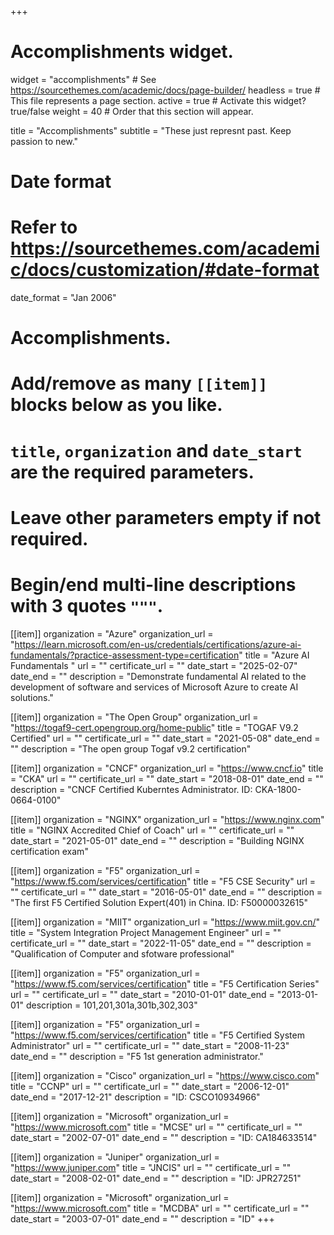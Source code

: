 +++
# Accomplishments widget.
widget = "accomplishments"  # See https://sourcethemes.com/academic/docs/page-builder/
headless = true  # This file represents a page section.
active = true  # Activate this widget? true/false
weight = 40  # Order that this section will appear.

title = "Accomplishments"
subtitle = "These just represnt past. Keep passion to new."

# Date format
#   Refer to https://sourcethemes.com/academic/docs/customization/#date-format
date_format = "Jan 2006"

# Accomplishments.
#   Add/remove as many `[[item]]` blocks below as you like.
#   `title`, `organization` and `date_start` are the required parameters.
#   Leave other parameters empty if not required.
#   Begin/end multi-line descriptions with 3 quotes `"""`.


[[item]]
  organization = "Azure"
  organization_url = "https://learn.microsoft.com/en-us/credentials/certifications/azure-ai-fundamentals/?practice-assessment-type=certification"
  title = "Azure AI Fundamentals "
  url = ""
  certificate_url = ""
  date_start = "2025-02-07"
  date_end = ""
  description = "Demonstrate fundamental AI related to the development of software and services of Microsoft Azure to create AI solutions."

[[item]]
  organization = "The Open Group"
  organization_url = "https://togaf9-cert.opengroup.org/home-public"
  title = "TOGAF V9.2 Certified"
  url = ""
  certificate_url = ""
  date_start = "2021-05-08"
  date_end = ""
  description = "The open group Togaf v9.2 certification"

[[item]]
  organization = "CNCF"
  organization_url = "https://www.cncf.io"
  title = "CKA"
  url = ""
  certificate_url = ""
  date_start = "2018-08-01"
  date_end = ""
  description = "CNCF Certified Kuberntes Administrator. ID: CKA-1800-0664-0100"

[[item]]
  organization = "NGINX"
  organization_url = "https://www.nginx.com"
  title = "NGINX Accredited Chief of Coach"
  url = ""
  certificate_url = ""
  date_start = "2021-05-01"
  date_end = ""
  description = "Building NGINX certification exam"

[[item]]
  organization = "F5"
  organization_url = "https://www.f5.com/services/certification"
  title = "F5 CSE Security"
  url = ""
  certificate_url = ""
  date_start = "2016-05-01"
  date_end = ""
  description = "The first F5 Certified Solution Expert(401) in China. ID: F50000032615"

[[item]]
  organization = "MIIT"
  organization_url = "https://www.miit.gov.cn/"
  title = "System Integration Project Management Engineer"
  url = ""
  certificate_url = ""
  date_start = "2022-11-05"
  date_end = ""
  description = "Qualification of Computer and sfotware professional"

[[item]]
  organization = "F5"
  organization_url = "https://www.f5.com/services/certification"
  title = "F5 Certification Series"
  url = ""
  certificate_url = ""
  date_start = "2010-01-01"
  date_end = "2013-01-01"
  description = 101,201,301a,301b,302,303"


[[item]]
  organization = "F5"
  organization_url = "https://www.f5.com/services/certification"
  title = "F5 Certified System Administrator"
  url = ""
  certificate_url = ""
  date_start = "2008-11-23"
  date_end = ""
  description = "F5 1st generation administrator."
  
[[item]]
  organization = "Cisco"
  organization_url = "https://www.cisco.com"
  title = "CCNP"
  url = ""
  certificate_url = ""
  date_start = "2006-12-01"
  date_end = "2017-12-21"
  description = "ID: CSCO10934966"
  
[[item]]
  organization = "Microsoft"
  organization_url = "https://www.microsoft.com"
  title = "MCSE"
  url = ""
  certificate_url = ""
  date_start = "2002-07-01"
  date_end = ""
  description = "ID: CA184633514"


  [[item]]
  organization = "Juniper"
  organization_url = "https://www.juniper.com"
  title = "JNCIS"
  url = ""
  certificate_url = ""
  date_start = "2008-02-01"
  date_end = ""
  description = "ID: JPR27251"

[[item]]
  organization = "Microsoft"
  organization_url = "https://www.microsoft.com"
  title = "MCDBA"
  url = ""
  certificate_url = ""
  date_start = "2003-07-01"
  date_end = ""
  description = "ID"
+++
